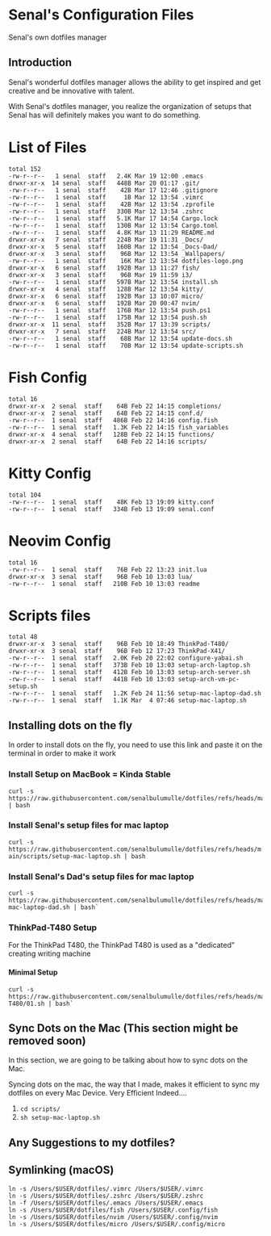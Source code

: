 # Senal's Configuration Files


Senal's own dotfiles manager

## Introduction
Senal's wonderful dotfiles manager allows the ability to get inspired and 
get creative and be innovative with talent. 

With Senal's dotfiles manager, you realize the organization of setups that
Senal has will definitely makes you want to do something.



# List of Files


```shell
total 152
-rw-r--r--   1 senal  staff   2.4K Mar 19 12:00 .emacs
drwxr-xr-x  14 senal  staff   448B Mar 20 01:17 .git/
-rw-r--r--   1 senal  staff    42B Mar 17 12:46 .gitignore
-rw-r--r--   1 senal  staff     1B Mar 12 13:54 .vimrc
-rw-r--r--   1 senal  staff    42B Mar 12 13:54 .zprofile
-rw-r--r--   1 senal  staff   330B Mar 12 13:54 .zshrc
-rw-r--r--   1 senal  staff   5.1K Mar 17 14:54 Cargo.lock
-rw-r--r--   1 senal  staff   130B Mar 12 13:54 Cargo.toml
-rw-r--r--   1 senal  staff   4.8K Mar 13 11:29 README.md
drwxr-xr-x   7 senal  staff   224B Mar 19 11:31 _Docs/
drwxr-xr-x   5 senal  staff   160B Mar 12 13:54 _Docs-Dad/
drwxr-xr-x   3 senal  staff    96B Mar 12 13:54 _Wallpapers/
-rw-r--r--   1 senal  staff    16K Mar 12 13:54 dotfiles-logo.png
drwxr-xr-x   6 senal  staff   192B Mar 13 11:27 fish/
drwxr-xr-x   3 senal  staff    96B Mar 19 11:59 i3/
-rw-r--r--   1 senal  staff   597B Mar 12 13:54 install.sh
drwxr-xr-x   4 senal  staff   128B Mar 12 13:54 kitty/
drwxr-xr-x   6 senal  staff   192B Mar 13 10:07 micro/
drwxr-xr-x   6 senal  staff   192B Mar 20 00:47 nvim/
-rw-r--r--   1 senal  staff   176B Mar 12 13:54 push.ps1
-rw-r--r--   1 senal  staff   175B Mar 12 13:54 push.sh
drwxr-xr-x  11 senal  staff   352B Mar 17 13:39 scripts/
drwxr-xr-x   7 senal  staff   224B Mar 12 13:54 src/
-rw-r--r--   1 senal  staff    68B Mar 12 13:54 update-docs.sh
-rw-r--r--   1 senal  staff    70B Mar 12 13:54 update-scripts.sh
```


# Fish Config

```
total 16
drwxr-xr-x  2 senal  staff    64B Feb 22 14:15 completions/
drwxr-xr-x  2 senal  staff    64B Feb 22 14:15 conf.d/
-rw-r--r--  1 senal  staff   486B Feb 22 14:16 config.fish
-rw-r--r--  1 senal  staff   1.3K Feb 22 14:15 fish_variables
drwxr-xr-x  4 senal  staff   128B Feb 22 14:15 functions/
drwxr-xr-x  2 senal  staff    64B Feb 22 14:16 scripts/
```



# Kitty Config

```
total 104
-rw-r--r--  1 senal  staff    48K Feb 13 19:09 kitty.conf
-rw-r--r--  1 senal  staff   334B Feb 13 19:09 senal.conf
```



# Neovim Config

```
total 16
-rw-r--r--  1 senal  staff    76B Feb 22 13:23 init.lua
drwxr-xr-x  3 senal  staff    96B Feb 10 13:03 lua/
-rw-r--r--  1 senal  staff   210B Feb 10 13:03 readme
```



# Scripts files

```
total 48
drwxr-xr-x  3 senal  staff    96B Feb 10 18:49 ThinkPad-T480/
drwxr-xr-x  3 senal  staff    96B Feb 12 17:23 ThinkPad-X41/
-rw-r--r--  1 senal  staff   2.0K Feb 20 22:02 configure-yabai.sh
-rw-r--r--  1 senal  staff   373B Feb 10 13:03 setup-arch-laptop.sh
-rw-r--r--  1 senal  staff   412B Feb 10 13:03 setup-arch-server.sh
-rw-r--r--  1 senal  staff   441B Feb 10 13:03 setup-arch-vm-pc-setup.sh
-rw-r--r--  1 senal  staff   1.2K Feb 24 11:56 setup-mac-laptop-dad.sh
-rw-r--r--  1 senal  staff   1.1K Mar  4 07:46 setup-mac-laptop.sh

```




## Installing dots on the fly

In order to install dots on the fly, you need to use this link and paste it on the terminal
in order to make it work




### Install Setup on MacBook = Kinda Stable

``` shell
curl -s https://raw.githubusercontent.com/senalbulumulle/dotfiles/refs/heads/main/install.sh | bash
```


### Install Senal's setup files for mac laptop

`curl -s https://raw.githubusercontent.com/senalbulumulle/dotfiles/refs/heads/main/scripts/setup-mac-laptop.sh | bash`


### Install Senal's Dad's setup files for mac laptop

```
curl -s https://raw.githubusercontent.com/senalbulumulle/dotfiles/refs/heads/main/scripts/setup-mac-laptop-dad.sh | bash`
```











### ThinkPad-T480 Setup

For the ThinkPad T480, the ThinkPad T480 is used as a "dedicated" creating writing
machine

#### Minimal Setup
```
curl -s https://raw.githubusercontent.com/senalbulumulle/dotfiles/refs/heads/main/scripts/ThinkPad-T480/01.sh | bash`
```










## Sync Dots on the Mac (This section might be removed soon)

In this section, we are going to be talking about how to sync dots on the Mac. 

Syncing dots on the mac, the way that I made, makes it efficient to sync
my dotfiles on every Mac Device. Very Efficient Indeed....

1. `cd scripts/`
2. `sh setup-mac-laptop.sh`












## Any Suggestions to my dotfiles?





## Symlinking (macOS)

```
ln -s /Users/$USER/dotfiles/.vimrc /Users/$USER/.vimrc
ln -s /Users/$USER/dotfiles/.zshrc /Users/$USER/.zshrc
ln -f /Users/$USER/dotfiles/.emacs /Users/$USER/.emacs
ln -s /Users/$USER/dotfiles/fish /Users/$USER/.config/fish
ln -s /Users/$USER/dotfiles/nvim /Users/$USER/.config/nvim
ln -s /Users/$USER/dotfiles/micro /Users/$USER/.config/micro
```
